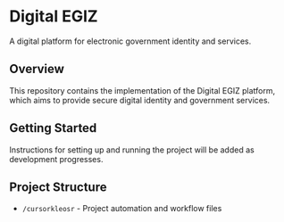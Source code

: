 # Digital EGIZ

A digital platform for electronic government identity and services.

## Overview

This repository contains the implementation of the Digital EGIZ platform, which aims to provide secure digital identity and government services.

## Getting Started

Instructions for setting up and running the project will be added as development progresses.

## Project Structure

- `/cursorkleosr` - Project automation and workflow files 